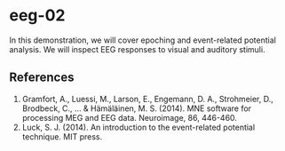 # eeg-02

In this demonstration, we will cover epoching and event-related potential analysis. We will inspect EEG responses to visual and auditory stimuli.

## References
1. Gramfort, A., Luessi, M., Larson, E., Engemann, D. A., Strohmeier, D., Brodbeck, C., ... & Hämäläinen, M. S. (2014). MNE software for processing MEG and EEG data. Neuroimage, 86, 446-460.
2. Luck, S. J. (2014). An introduction to the event-related potential technique. MIT press.
